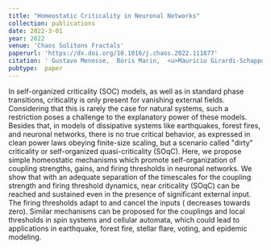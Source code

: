 ```yaml
---
title: "Homeostatic Criticality in Neuronal Networks"
collection: publications
date: 2022-3-01
year: 2022
venue: 'Chaos Solitons Fractals'
paperurl: 'https://dx.doi.org/10.1016/j.chaos.2022.111877'
citation: ' Gustavo Menesse,  Bóris Marin,  <u>Mauricio Girardi-Schappo</u>,  Osame Kinouchi,  (2022):<i>Homeostatic Criticality in Neuronal Networks.</i> <b>Chaos Solitons Fractals 156</b>: 111877.'
pubtype:  paper
---
```

In self-organized criticality (SOC) models, as well as in standard phase transitions, criticality is only present for vanishing external fields. Considering that this is rarely the case for natural systems, such a restriction poses a challenge to the explanatory power of these models. Besides that, in models of dissipative systems like earthquakes, forest fires, and neuronal networks, there is no true critical behavior, as expressed in clean power laws obeying finite-size scaling, but a scenario called "dirty" criticality or self-organized quasi-criticality (SOqC). Here, we propose simple homeostatic mechanisms which promote self-organization of coupling strengths, gains, and firing thresholds in neuronal networks. We show that with an adequate separation of the timescales for the coupling strength and firing threshold dynamics, near criticality (SOqC) can be reached and sustained even in the presence of significant external input. The firing thresholds adapt to and cancel the inputs ( decreases towards zero). Similar mechanisms can be proposed for the couplings and local thresholds in spin systems and cellular automata, which could lead to applications in earthquake, forest fire, stellar flare, voting, and epidemic modeling.